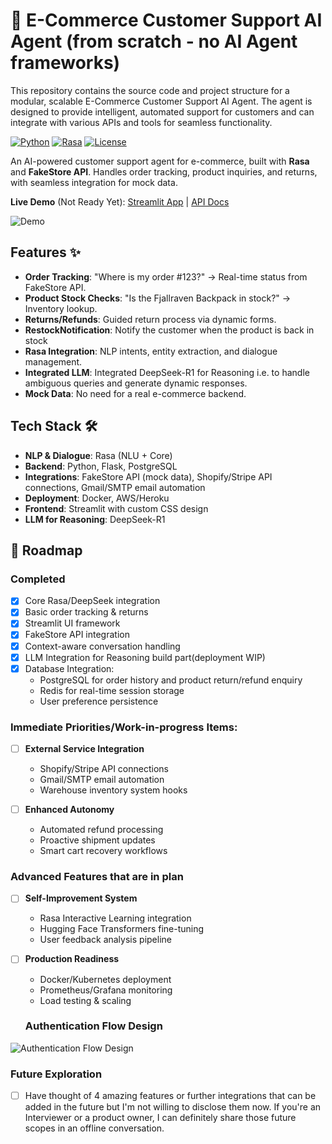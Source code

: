 # 🤖 E-Commerce Customer Support AI Agent (from scratch - no AI Agent frameworks)

This repository contains the source code and project structure for a modular, scalable E-Commerce Customer Support AI Agent. The agent is designed to provide intelligent, automated support for customers and can integrate with various APIs and tools for seamless functionality.

[![Python](https://img.shields.io/badge/Python-3.9%2B-blue)](https://www.python.org/)
[![Rasa](https://img.shields.io/badge/Rasa-3.x-orange)](https://rasa.com/)
[![License](https://img.shields.io/badge/License-MIT-green)](LICENSE)

An AI-powered customer support agent for e-commerce, built with **Rasa** and **FakeStore API**. Handles order tracking, product inquiries, and returns, with seamless integration for mock data.

**Live Demo** (Not Ready Yet): [Streamlit App](https://your-streamlit-link.streamlit.app/) | [API Docs](https://your-api.herokuapp.com/docs)

![Demo](demo.gif) <!-- Add a GIF later -->

## Features ✨
- **Order Tracking**: "Where is my order #123?" → Real-time status from FakeStore API.
- **Product Stock Checks**: "Is the Fjallraven Backpack in stock?" → Inventory lookup.
- **Returns/Refunds**: Guided return process via dynamic forms.
- **RestockNotification**: Notify the customer when the product is back in stock
- **Rasa Integration**: NLP intents, entity extraction, and dialogue management.
- **Integrated LLM**: Integrated DeepSeek-R1 for Reasoning i.e. to handle ambiguous queries and generate dynamic responses.
- **Mock Data**: No need for a real e-commerce backend.

## Tech Stack 🛠️
- **NLP & Dialogue**: Rasa (NLU + Core)
- **Backend**: Python, Flask, PostgreSQL
- **Integrations**:
    FakeStore API (mock data),
    Shopify/Stripe API connections,
    Gmail/SMTP email automation
- **Deployment**: Docker, AWS/Heroku
- **Frontend**: Streamlit with custom CSS design
- **LLM for Reasoning**: DeepSeek-R1


## 🚧 Roadmap

### Completed
- [x] Core Rasa/DeepSeek integration
- [x] Basic order tracking & returns
- [x] Streamlit UI framework
- [x] FakeStore API integration
- [x] Context-aware conversation handling
- [x] LLM Integration for Reasoning build part(deployment WIP)
- [x] Database Integration:
  - PostgreSQL for order history and product return/refund enquiry
  - Redis for real-time session storage
  - User preference persistence

### Immediate Priorities/Work-in-progress Items:

- [ ] **External Service Integration**
  - Shopify/Stripe API connections
  - Gmail/SMTP email automation
  - Warehouse inventory system hooks

- [ ] **Enhanced Autonomy**
  - Automated refund processing
  - Proactive shipment updates
  - Smart cart recovery workflows

### Advanced Features that are in plan
- [ ] **Self-Improvement System**
  - Rasa Interactive Learning integration
  - Hugging Face Transformers fine-tuning
  - User feedback analysis pipeline

- [ ] **Production Readiness**
  - Docker/Kubernetes deployment
  - Prometheus/Grafana monitoring
  - Load testing & scaling

  ### Authentication Flow Design
![Authentication Flow Design](https://github.com/user-attachments/assets/c9ce50e7-a0e0-43ee-93c1-9813a1f9628f)

### Future Exploration
- [ ] Have thought of 4 amazing features or further integrations that can be added in the future but I'm not willing to disclose them now. If you're an Interviewer or a product owner, I can definitely share those future scopes in an offline conversation.




